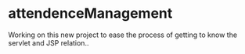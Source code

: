 # attendenceManagement
Working on this new project to ease the process of getting to know the servlet and JSP relation..
